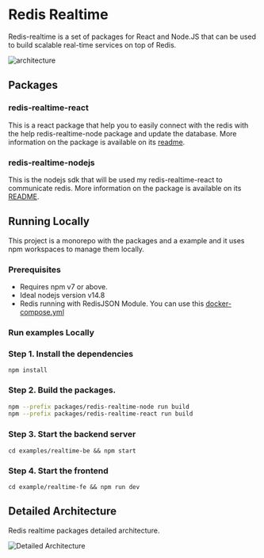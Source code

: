 # Redis Realtime

Redis-realtime is a set of packages for React and Node.JS that can be used to build scalable real-time services on top of Redis. 

![architecture](https://raw.githubusercontent.com/redis-developer/redis-realtime/main/images/architecture.png)

## Packages
### redis-realtime-react
This is a react package that help you to easily connect with the redis with the help redis-realtime-node package and update the database. More information on the package is available on its [readme](./packages/redis-realtime-react/README.md).


### redis-realtime-nodejs
This is the nodejs sdk that will be used my redis-realtime-react to communicate redis. More information on the package is available on its [README](https://raw.githubusercontent.com/redis-developer/redis-realtime/main/packages/redis-realtime-node/README.md).

## Running Locally
This project is a monorepo with the packages and a example and it uses npm workspaces to manage them locally.

### Prerequisites
- Requires npm v7 or above.
- Ideal nodejs version v14.8
- Redis running with RedisJSON Module. You can use this [docker-compose.yml](./examples/realtime-be/docker-compose.yml)

### Run examples Locally

### Step 1. Install the dependencies
```
npm install
```

### Step 2. Build the packages.

```sh
npm --prefix packages/redis-realtime-node run build
npm --prefix packages/redis-realtime-react run build
```

### Step 3. Start the backend server
```
cd examples/realtime-be && npm start
```

### Step 4. Start the frontend

```
cd example/realtime-fe && npm run dev
```


## Detailed Architecture
Redis realtime packages detailed architecture.

![Detailed Architecture](https://raw.githubusercontent.com/redis-developer/redis-realtime/main/images/detailedArchitecture.png)
